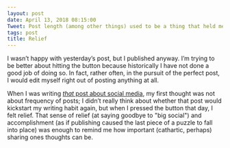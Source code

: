 ```yaml
---
layout: post
date: April 13, 2018 08:15:00
Tweet: Post length (among other things) used to be a thing that held me back from publishing; I’m trying to break that habit. 
tags: post
title: Relief
---
```


I wasn’t happy with yesterday’s post, but I published anyway. I’m trying to be better about hitting the button because historically I have not done a good job of doing so. In fact, rather often, in the pursuit of the perfect post, I would edit myself right out of posting anything at all.

When I was writing [*that* post about social media](https://engineeredeloquence.com/2018/04/that-post-about-social-media), my first thought was not about frequency of posts; I didn’t really think about whether that post would kickstart my writing habit again, but when I pressed the button that day, I felt relief. That sense of relief (at saying goodbye to "big social") and accomplishment (as if publishing caused the last piece of a puzzle to fall into place) was enough to remind me how important (cathartic, perhaps) sharing ones thoughts can be.
